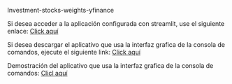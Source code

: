 
Investment-stocks-weights-yfinance


Si desea acceder a la aplicación configurada con streamlit, use el siguiente enlace: [Click aquí](https://investment-stocks-weights-yfinance-dvmcrmspcqjqg7r2sblyhh.streamlit.app/) 

Si desea descargar el aplicativo que usa la interfaz grafica de la consola de comandos, ejecute el siguiente link: [Click aquí](https://drive.google.com/file/d/1A1yK5ROVIuT8hCDS-AGR_dWzdGeA09zq/view?usp=sharing)

Demostración del aplicativo que usa la interfaz grafica de la consola de comandos: [Clicl aquí](https://youtu.be/0J3i0qIHyjk)
